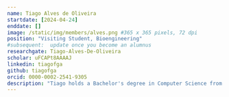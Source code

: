 ```yaml
---
name: Tiago Alves de Oliveira
startdate: [2024-04-24]
enddate: []
image: /static/img/members/alves.png #365 x 365 pixels, 72 dpi
position: "Visiting Student, Bioengineering"
#subsequent:  update once you become an alumnus
researchgate: Tiago-Alves-De-Oliveira
scholar: uFCAPt8AAAAJ
linkedin: tiagofga
github: tiagofga
orcid: 0000-0002-2541-9305
description: "Tiago holds a Bachelor's degree in Computer Science from the Centro Universitário de Formiga in Formiga. He also holds a Master's degree in Informatics from the Federal University of Espírito Santo in Vitória. Tiago is currently pursuing a Ph.D. in Bioengineering at the Federal University of São João del-Rei in São João del-Rei, under the supervision of Prof. Alex Taranto. He also serves as a Visiting Student at the University of Ottawa. Tiago's primary research interest is the application of artificial intelligence, particularly deep learning, in drug discovery. Outside of the laboratory, Tiago enjoys gaming and exploring the city and nature."
---
```

